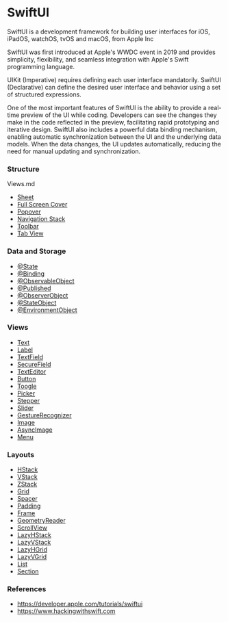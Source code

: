 # SwiftUI

SwiftUI is a development framework for building user interfaces for iOS, iPadOS, watchOS, tvOS and macOS, from Apple Inc

SwiftUI was first introduced at Apple's WWDC event in 2019 and provides simplicity, flexibility, and seamless integration with Apple's Swift programming language.

UIKit (Imperative) requires defining each user interface mandatorily. SwiftUI (Declarative) can define the desired user interface and behavior using a set of structured expressions.

One of the most important features of SwiftUI is the ability to provide a real-time preview of the UI while coding. Developers can see the changes they make in the code reflected in the preview, facilitating rapid prototyping and iterative design. SwiftUI also includes a powerful data binding mechanism, enabling automatic synchronization between the UI and the underlying data models. When the data changes, the UI updates automatically, reducing the need for manual updating and synchronization.

### Structure
Views.md
- [Sheet](https://github.com/omercankoc/swift-development/blob/master/Sources/SwiftUI/Navigation.md#sheet)
- [Full Screen Cover](https://github.com/omercankoc/swift-development/blob/master/Sources/SwiftUI/Navigation.md#full-screen-cover)
- [Popover](https://github.com/omercankoc/swift-development/blob/master/Sources/SwiftUI//Navigation.md#popover)
- [Navigation Stack](https://github.com/omercankoc/swift-development/blob/master/Sources/SwiftUI/Navigation.md#navigation-stack)
- [Toolbar](https://github.com/omercankoc/swift-development/blob/master/Sources/SwiftUI/Navigation.md#toolbar)
- [Tab View](https://github.com/omercankoc/swift-development/blob/master/Sources/SwiftUI/Navigation.md#tab-view)

### Data and Storage
- [@State](https://github.com/omercankoc/swift-development/blob/master/Sources/SwiftUI/DataAndStorage.md#state)
- [@Binding](https://github.com/omercankoc/swift-development/blob/master/Sources/SwiftUI/DataAndStorage.md#binding)
- [@ObservableObject](https://github.com/omercankoc/swift-development/blob/master/Sources/SwiftUI/DataAndStorage.md#observableobject)
- [@Published](https://github.com/omercankoc/swift-development/blob/master/Sources/SwiftUI/DataAndStorage.md#published)
- [@ObserverObject](https://github.com/omercankoc/swift-development/blob/master/Sources/SwiftUI/DataAndStorage.md#observerobject)
- [@StateObject](https://github.com/omercankoc/swift-development/blob/master/Sources/SwiftUI/DataAndStorage.md#stateobject)
- [@EnvironmentObject](https://github.com/omercankoc/swift-development/blob/master/Sources/SwiftUI/DataAndStorage.md#environmentobject)

### Views
- [Text](https://github.com/omercankoc/swift-development/blob/master/Sources/SwiftUI/Views.md#text)
- [Label](https://github.com/omercankoc/swift-development/blob/master/Sources/SwiftUI/Views.md#label)
- [TextField](https://github.com/omercankoc/swift-development/blob/master/Sources/SwiftUI/Views.md#textfield)
- [SecureField](https://github.com/omercankoc/swift-development/blob/master/Sources/SwiftUI/Views.md#securefield)
- [TextEditor](https://github.com/omercankoc/swift-development/blob/master/Sources/SwiftUI/Views.md#texteditor)
- [Button](https://github.com/omercankoc/swift-development/blob/master/Sources/SwiftUI/Views.md#button)
- [Toogle](https://github.com/omercankoc/swift-development/blob/master/Sources/SwiftUI/Views.md#toggle)
- [Picker](https://github.com/omercankoc/swift-development/blob/master/Sources/SwiftUI/Views.md#picker)
- [Stepper](https://github.com/omercankoc/swift-development/blob/master/Sources/SwiftUI/Views.md#stepper)
- [Slider](https://github.com/omercankoc/swift-development/blob/master/Sources/SwiftUI/Views.md#slider)
- [GestureRecognizer](https://github.com/omercankoc/swift-development/blob/master/Sources/SwiftUI/Views.md#gesturerecognizer)
- [Image](https://github.com/omercankoc/swift-development/blob/master/Sources/SwiftUI/Views.md#image)
- [AsyncImage](https://github.com/omercankoc/swift-development/blob/master/Sources/SwiftUI/Views.md#asyncimage)
- [Menu](https://github.com/omercankoc/swift-development/blob/master/Sources/SwiftUI/Views.md#menu)

### Layouts
- [HStack](https://github.com/omercankoc/swift-development/blob/master/Sources/SwiftUI/Layouts.md#hstack)
- [VStack](https://github.com/omercankoc/swift-development/blob/master/Sources/SwiftUI/Layouts.md#vstack)
- [ZStack](https://github.com/omercankoc/swift-development/blob/master/Sources/SwiftUI/Layouts.md#zstack)
- [Grid](https://github.com/omercankoc/swift-development/blob/master/Sources/SwiftUI/Layouts.md#grid)
- [Spacer](https://github.com/omercankoc/swift-development/blob/master/Sources/SwiftUI/Layouts.md#spacer)
- [Padding](https://github.com/omercankoc/swift-development/blob/master/Sources/SwiftUI/Layouts.md#padding)
- [Frame](https://github.com/omercankoc/swift-development/blob/master/Sources/SwiftUI/Layouts.md#frame)
- [GeometryReader](https://github.com/omercankoc/swift-development/blob/master/Sources/SwiftUI/Layouts.md#geometryreader)
- [ScrollView](https://github.com/omercankoc/swift-development/blob/master/Sources/SwiftUI/Layouts.md#scrollview)
- [LazyHStack](https://github.com/omercankoc/swift-development/blob/master/Sources/SwiftUI/Layouts.md#lazyhstack)
- [LazyVStack](https://github.com/omercankoc/swift-development/blob/master/Sources/SwiftUI/Layouts.md#lazyvstack)
- [LazyHGrid](https://github.com/omercankoc/swift-development/blob/master/Sources/SwiftUI/Layouts.md#lazyhgrid)
- [LazyVGrid](https://github.com/omercankoc/swift-development/blob/master/Sources/SwiftUI/Layouts.md#lazyvgrid)
- [List](https://github.com/omercankoc/swift-development/blob/master/Sources/SwiftUI/Layouts.md#list)
- [Section](https://github.com/omercankoc/swift-development/blob/master/Sources/SwiftUI/Layouts.md#section)

### References
- https://developer.apple.com/tutorials/swiftui
- https://www.hackingwithswift.com
